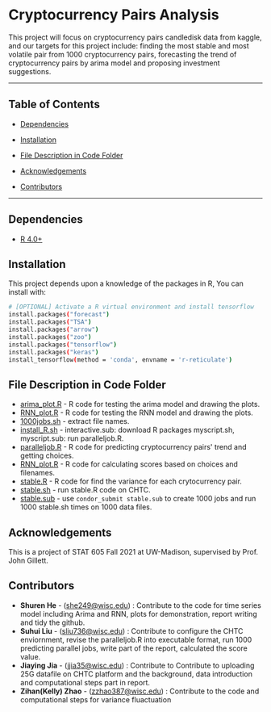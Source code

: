 # Cryptocurrency Pairs Analysis
This project will focus on cryptocurrency pairs candledisk data from kaggle, and our targets for this project include: finding the most stable and most volatile pair from 1000 cryptocurrency pairs, forecasting the trend of cryptocurrency pairs by arima model and proposing investment suggestions.
***

## Table of Contents
  - [Dependencies](#dependencies)

  - [Installation](#installation)

  - [File Description in Code Folder](#file-description-in-code-folder)

  - [Acknowledgements](#acknowledgements)
  
  - [Contributors](#contributors)


***
## Dependencies
- [R 4.0+](https://www.r-project.org/)


## Installation
This project depends upon a knowledge of  the packages in R, You can install with:
```bash
# [OPTIONAL] Activate a R virtual environment and install tensorflow
install.packages("forecast")
install.packages("TSA")
install.packages("arrow")
install.packages("zoo")
install.packages("tensorflow")
install.packages("keras")
install_tensorflow(method = 'conda', envname = 'r-reticulate')

```

## File Description in Code Folder
- [arima_plot.R](code/time_series_code/arima_plot.R) - R code for testing the arima model and drawing the plots.
- [RNN_plot.R](code/time_series_code/RNN_plot.R) - R code for testing the RNN model and drawing the plots.
- [1000jobs.sh](code/time_series_code/1000jobs.sh) -  extract file names.
- [install_R.sh](code/time_series_code/install_R.sh) -  interactive.sub: download R packages myscript.sh, myscript.sub: run paralleljob.R.
- [paralleljob.R](code/time_series_code/paralleljob.R) - R code for predicting cryptocurrency pairs' trend and getting choices.
- [RNN_plot.R](code/time_series_code/score.R) - R code for calculating scores based on choices and filenames.
- [stable.R](code/stable_code/stable.R) - R code for find the variance for each crytocurrency pair.
- [stable.sh](code/stable_code/stable.sh) - run stable.R code on CHTC.
- [stable.sub](code/stable_code/stable.sub)  - use `condor_submit stable.sub` to create 1000 jobs and run 1000 stable.sh times on 1000 data files.



## Acknowledgements
This is a project of STAT 605 Fall 2021 at UW-Madison, supervised by Prof. John Gillett.


## Contributors
- **Shuren He** - (she249@wisc.edu) : Contribute to the code for time series model including Arima and RNN, plots for demonstration, report writing and tidy the github.  
- **Suhui Liu** - (sliu736@wisc.edu) : Contribute to configure the CHTC enviornment, revise the paralleljob.R into executable format, run 1000 predicting parallel jobs, write part of the report, calculated the score value. 
- **Jiaying Jia** - (jjia35@wisc.edu) : Contribute to Contribute to uploading 25G datafile on CHTC platform and the background, data introduction and computational steps part in report.
- **Zihan(Kelly) Zhao** - (zzhao387@wisc.edu) : Contribute to the code and computational steps for variance fluactuation

